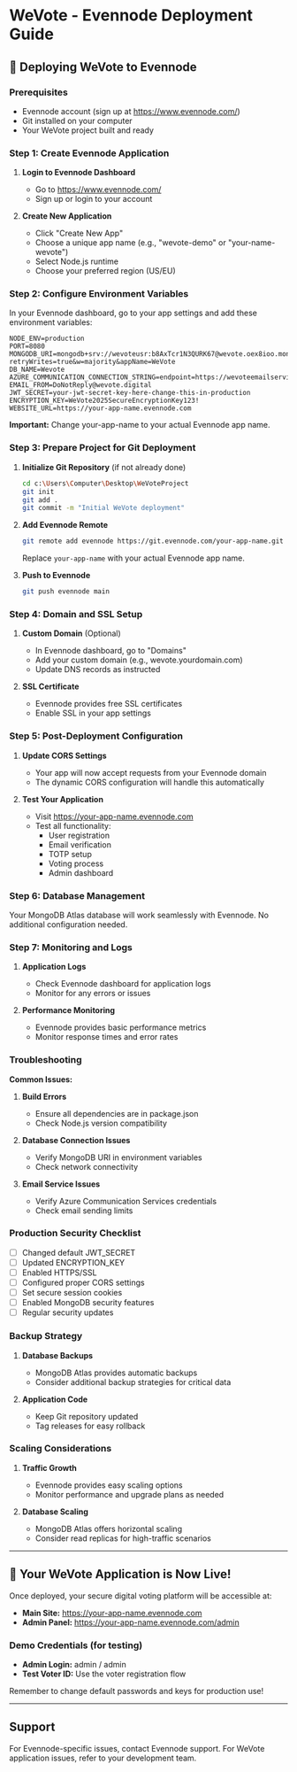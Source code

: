# WeVote - Evennode Deployment Guide

## 🚀 Deploying WeVote to Evennode

### Prerequisites
- Evennode account (sign up at https://www.evennode.com/)
- Git installed on your computer
- Your WeVote project built and ready

### Step 1: Create Evennode Application

1. **Login to Evennode Dashboard**
   - Go to https://www.evennode.com/
   - Sign up or login to your account

2. **Create New Application**
   - Click "Create New App"
   - Choose a unique app name (e.g., "wevote-demo" or "your-name-wevote")
   - Select Node.js runtime
   - Choose your preferred region (US/EU)

### Step 2: Configure Environment Variables

In your Evennode dashboard, go to your app settings and add these environment variables:

```
NODE_ENV=production
PORT=8080
MONGODB_URI=mongodb+srv://wevoteusr:b8AxTcr1N3QURK67@wevote.oex8ioo.mongodb.net/?retryWrites=true&w=majority&appName=WeVote
DB_NAME=Wevote
AZURE_COMMUNICATION_CONNECTION_STRING=endpoint=https://wevoteemailservice.uk.communication.azure.com/;accesskey=5t4P0wvm15sRDliK64r5XzIWVVOstCrqHTfKJc8xf74tK1msAgslJQQJ99BHACULyCpi6wnzAAAAAZCSPsnI
EMAIL_FROM=DoNotReply@wevote.digital
JWT_SECRET=your-jwt-secret-key-here-change-this-in-production
ENCRYPTION_KEY=WeVote2025SecureEncryptionKey123!
WEBSITE_URL=https://your-app-name.evennode.com
```

**Important:** Change your-app-name to your actual Evennode app name.

### Step 3: Prepare Project for Git Deployment

1. **Initialize Git Repository** (if not already done)
   ```bash
   cd c:\Users\Computer\Desktop\WeVoteProject
   git init
   git add .
   git commit -m "Initial WeVote deployment"
   ```

2. **Add Evennode Remote**
   ```bash
   git remote add evennode https://git.evennode.com/your-app-name.git
   ```
   Replace `your-app-name` with your actual Evennode app name.

3. **Push to Evennode**
   ```bash
   git push evennode main
   ```

### Step 4: Domain and SSL Setup

1. **Custom Domain** (Optional)
   - In Evennode dashboard, go to "Domains"
   - Add your custom domain (e.g., wevote.yourdomain.com)
   - Update DNS records as instructed

2. **SSL Certificate**
   - Evennode provides free SSL certificates
   - Enable SSL in your app settings

### Step 5: Post-Deployment Configuration

1. **Update CORS Settings**
   - Your app will now accept requests from your Evennode domain
   - The dynamic CORS configuration will handle this automatically

2. **Test Your Application**
   - Visit https://your-app-name.evennode.com
   - Test all functionality:
     - User registration
     - Email verification
     - TOTP setup
     - Voting process
     - Admin dashboard

### Step 6: Database Management

Your MongoDB Atlas database will work seamlessly with Evennode. No additional configuration needed.

### Step 7: Monitoring and Logs

1. **Application Logs**
   - Check Evennode dashboard for application logs
   - Monitor for any errors or issues

2. **Performance Monitoring**
   - Evennode provides basic performance metrics
   - Monitor response times and error rates

### Troubleshooting

**Common Issues:**

1. **Build Errors**
   - Ensure all dependencies are in package.json
   - Check Node.js version compatibility

2. **Database Connection Issues**
   - Verify MongoDB URI in environment variables
   - Check network connectivity

3. **Email Service Issues**
   - Verify Azure Communication Services credentials
   - Check email sending limits

### Production Security Checklist

- [ ] Changed default JWT_SECRET
- [ ] Updated ENCRYPTION_KEY
- [ ] Enabled HTTPS/SSL
- [ ] Configured proper CORS settings
- [ ] Set secure session cookies
- [ ] Enabled MongoDB security features
- [ ] Regular security updates

### Backup Strategy

1. **Database Backups**
   - MongoDB Atlas provides automatic backups
   - Consider additional backup strategies for critical data

2. **Application Code**
   - Keep Git repository updated
   - Tag releases for easy rollback

### Scaling Considerations

1. **Traffic Growth**
   - Evennode provides easy scaling options
   - Monitor performance and upgrade plans as needed

2. **Database Scaling**
   - MongoDB Atlas offers horizontal scaling
   - Consider read replicas for high-traffic scenarios

---

## 🎉 Your WeVote Application is Now Live!

Once deployed, your secure digital voting platform will be accessible at:
- **Main Site:** https://your-app-name.evennode.com
- **Admin Panel:** https://your-app-name.evennode.com/admin

### Demo Credentials (for testing)
- **Admin Login:** admin / admin
- **Test Voter ID:** Use the voter registration flow

Remember to change default passwords and keys for production use!

---

## Support

For Evennode-specific issues, contact Evennode support.
For WeVote application issues, refer to your development team.
